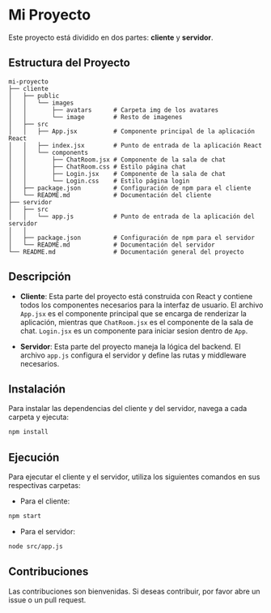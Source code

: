 # Mi Proyecto

Este proyecto está dividido en dos partes: **cliente** y **servidor**.

## Estructura del Proyecto

```
mi-proyecto
├── cliente
│   ├── public
│   │   └── images
│   │       ├── avatars      # Carpeta img de los avatares
│   │       └── image        # Resto de imagenes 
│   ├── src
│   │   ├── App.jsx          # Componente principal de la aplicación React
│   │   ├── index.jsx        # Punto de entrada de la aplicación React
│   │   └── components
│   │       ├── ChatRoom.jsx # Componente de la sala de chat
│   │       ├── ChatRoom.css # Estilo página chat
│   │       ├── Login.jsx    # Componente de la sala de chat
│   │       └── Login.css    # Estilo página login
│   ├── package.json         # Configuración de npm para el cliente
│   └── README.md            # Documentación del cliente
├── servidor
│   ├── src
│   │   └── app.js           # Punto de entrada de la aplicación del servidor
│   │ 
│   ├── package.json         # Configuración de npm para el servidor
│   └── README.md            # Documentación del servidor
└── README.md                # Documentación general del proyecto
```

## Descripción

- **Cliente**: Esta parte del proyecto está construida con React y contiene todos los componentes necesarios para la interfaz de usuario. El archivo `App.jsx` es el componente principal que se encarga de renderizar la aplicación, mientras que `ChatRoom.jsx` es el componente de la sala de chat. `Login.jsx` es un componente para iniciar sesion dentro de  `App`.

- **Servidor**: Esta parte del proyecto maneja la lógica del backend. El archivo `app.js` configura el servidor y define las rutas y middleware necesarios.

## Instalación

Para instalar las dependencias del cliente y del servidor, navega a cada carpeta y ejecuta:

```bash
npm install
```

## Ejecución

Para ejecutar el cliente y el servidor, utiliza los siguientes comandos en sus respectivas carpetas:

- Para el cliente:
```bash
npm start
```

- Para el servidor:
```bash
node src/app.js
```

## Contribuciones

Las contribuciones son bienvenidas. Si deseas contribuir, por favor abre un issue o un pull request.